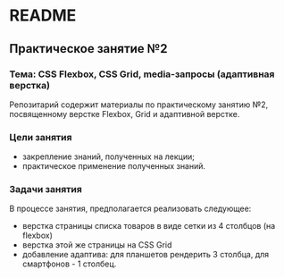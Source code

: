 # README

## Практическое занятие №2

### Тема: CSS Flexbox, CSS Grid, media-запросы (адаптивная верстка)

Репозитарий содержит материалы по практическому занятию №2, посвященному верстке Flexbox, Grid и адаптивной верстке.

### Цели занятия
- закрепление знаний, полученных на лекции;
- практическое применение полученных знаний.

### Задачи занятия
В процессе занятия, предполагается реализовать следующее:
- верстка страницы списка товаров в виде сетки из 4 столбцов (на flexbox)
- верстка этой же страницы на CSS Grid
- добавление адаптива: для планшетов рендерить 3 столбца, для смартфонов - 1 столбец.
